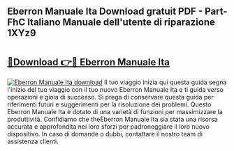 ## Eberron Manuale Ita Download gratuit PDF - Part-FhC Italiano Manuale dell'utente di riparazione 1XYz9

# <h2><a href="http://df978f.blite.top/?on=Eberron+Manuale+Ita">🔗Download 👉🔴 Eberron Manuale Ita</a></h2>

[![Eberron Manuale Ita download](https://i.imgur.com/lujVjoI.png)](http://df978f.blite.top/?on=Eberron+Manuale+Ita)
Il tuo viaggio inizia qui questa guida segna l'inizio del tuo viaggio con il tuo nuovo Eberron Manuale Ita e ti guida verso operazioni e gioia di successo. Si prega di conservare questa guida per riferimenti futuri e suggerimenti per la risoluzione dei problemi. Questo Eberron Manuale Ita è dotato di una varietà di funzioni per massimizzare la produttività. Confidiamo che theEberron Manuale Ita sia stata una risorsa accurata e approfondita nei loro sforzi per padroneggiare il loro nuovo dispositivo. In caso di domande o dubbi, contattare il nostro team di assistenza clienti.
